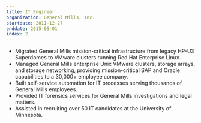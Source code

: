 ```yaml
---
title: IT Engineer
organization: General Mills, Inc.
startdate: 2011-12-27
enddate: 2015-05-01
index: 2
---
```


* Migrated General Mills mission-critical infrastructure from legacy HP-UX
  Superdomes to VMware clusters running Red Hat Enterprise Linux.
* Managed General Mills enterprise Unix VMware clusters, storage arrays, and
  storage networking, providing mission-critical SAP and Oracle capabilities
  to a 30,000+ employee company.
* Built self-service automation for IT processes serving thousands of
  General Mills employees.
* Provided IT forensics services for General Mills investigations
  and legal matters.
* Assisted in recruiting over 50 IT candidates at the University of Minnesota.
